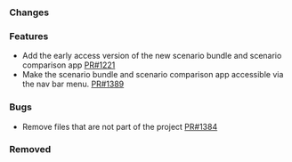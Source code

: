 <!--
SPDX-FileCopyrightText: 2025 Jonas Huber <https://github.com/jh-RLI>
SPDX-FileCopyrightText: 2025 Jonas Huber <https://github.com/jh-RLI>

SPDX-License-Identifier: CC0-1.0
-->

### Changes

### Features

- Add the early access version of the new scenario bundle and scenario comparison app [PR#1221](https://github.com/OpenEnergyPlatform/oeplatform/pull/1221)
- Make the scenario bundle and scenario comparison app accessible via the nav bar menu. [PR#1389](https://github.com/OpenEnergyPlatform/oeplatform/pull/1389)

### Bugs

- Remove files that are not part of the project [PR#1384](https://github.com/OpenEnergyPlatform/oeplatform/pull/1384)

### Removed

